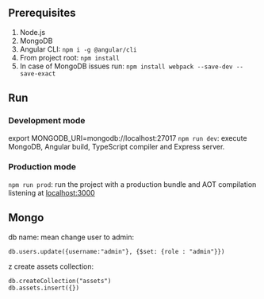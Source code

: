 ## Prerequisites
1. Node.js
2. MongoDB
3. Angular CLI: `npm i -g @angular/cli`
4. From project root: `npm install`
5. In case of MongoDB issues run: `npm install webpack --save-dev --save-exact`

## Run
### Development mode
export MONGODB_URI=mongodb://localhost:27017
`npm run dev`: execute MongoDB, Angular build, TypeScript compiler and Express server.
### Production mode
`npm run prod`: run the project with a production bundle and AOT compilation listening at [localhost:3000](http://localhost:3000) 

## Mongo
db name: mean
change user to admin:
```
db.users.update({username:"admin"}, {$set: {role : "admin"}})
```
z
create assets collection:
```
db.createCollection("assets")
db.assets.insert({})
```